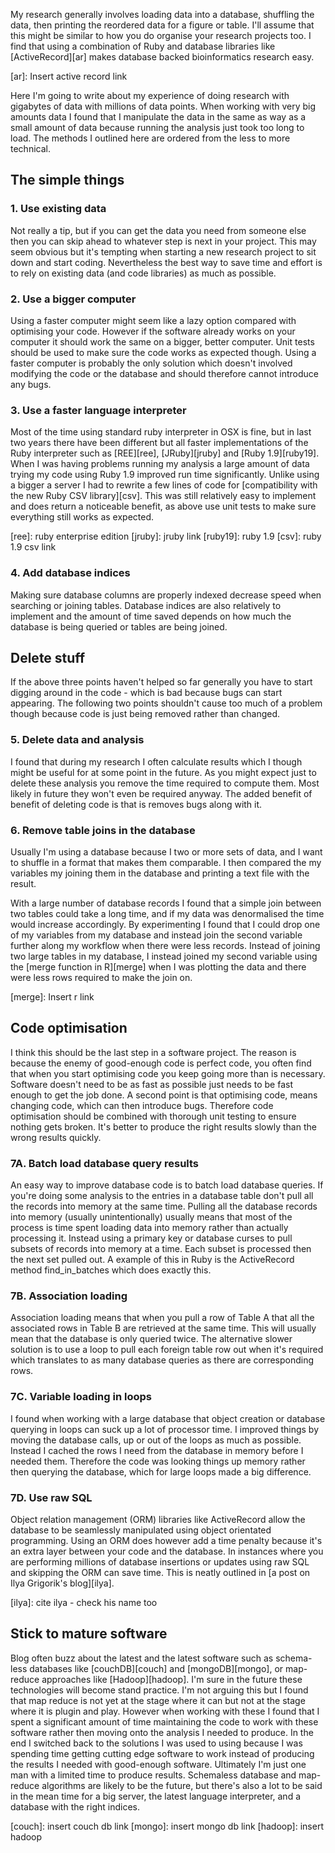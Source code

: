 My research generally involves loading data into a database, shuffling the data, then printing the reordered data for a figure or table. I'll assume that this might be similar to how you do organise your research projects too. I find that using a combination of Ruby and database libraries like [ActiveRecord][ar] makes database backed bioinformatics research easy.

[ar]: Insert active record link

Here I'm going to write about my experience of doing research with gigabytes of data with millions of data points. When working with very big amounts data I found that I manipulate the data in the same as way as a small amount of data because running the analysis just took too long to load. The methods I outlined here are ordered from the less to more technical.

## The simple things

### 1. Use existing data

Not really a tip, but if you can get the data you need from someone else then you can skip ahead to whatever step is next in your project. This may seem obvious but it's tempting when starting a new research project to sit down and start coding. Nevertheless the best way to save time and effort is to rely on existing data (and code libraries) as much as possible.

### 2. Use a bigger computer

Using a faster computer might seem like a lazy option compared with optimising your code. However if the software already works on your computer it should work the same on a bigger, better computer. Unit tests should be used to make sure the code works as expected though. Using a faster computer is probably the only solution which doesn't involved modifying the code or the database and should therefore cannot introduce any bugs.

### 3. Use a faster language interpreter

Most of the time using standard ruby interpreter in OSX is fine, but in last two years there have been different but all faster implementations of the Ruby interpreter such as [REE][ree], [JRuby][jruby] and [Ruby 1.9][ruby19]. When I was having problems running my analysis a large amount of data trying my code using Ruby 1.9 improved run time significantly. Unlike using a bigger a server I had to rewrite a few lines of code for [compatibility with the new Ruby CSV library][csv]. This was still relatively easy to implement and does return a noticeable benefit, as above use unit tests to make sure everything still works as expected.

[ree]: ruby enterprise edition
[jruby]: jruby link
[ruby19]: ruby 1.9
[csv]: ruby 1.9 csv link

### 4. Add database indices

Making sure database columns are properly indexed decrease speed when searching or joining tables. Database indices are also relatively to implement and the amount of time saved depends on how much the database is being queried or tables are being joined.

## Delete stuff

If the above three points haven't helped so far generally you have to start digging around in the code - which is bad because bugs can start appearing. The following two points shouldn't cause too much of a problem though because code is just being removed rather than changed.

### 5. Delete data and analysis

I found that during my research I often calculate results which I though might be useful for at some point in the future. As you might expect just to delete these analysis you remove the time required to compute them. Most likely in future they won't even be required anyway. The added benefit of benefit of deleting code is that is removes bugs along with it. 

### 6. Remove table joins in the database

Usually I'm using a database because I two or more sets of data, and I want to shuffle in a format that makes them comparable. I then compared the my variables my joining them in the database and printing a text file with the result.

With a large number of database records I found that a simple join between two tables could take a long time, and if my data was denormalised the time would increase accordingly. By experimenting I found that I could drop one of my variables from my database and instead join the second variable further along my workflow when there were less records. Instead of joining two large tables in my database, I instead joined my second variable using the [merge function in R][merge] when I was plotting the data and there were less rows required to make the join on.

[merge]: Insert r link

## Code optimisation

I think this should be the last step in a software project. The reason is because the enemy of good-enough code is perfect code, you often find that when you start optimising code you keep going more than is necessary. Software doesn't need to be as fast as possible just needs to be fast enough to get the job done. A second point is that optimising code, means changing code, which can then introduce bugs. Therefore code optimisation should be combined with thorough unit testing to ensure nothing gets broken. It's better to produce the right results slowly than the wrong results quickly.

### 7A. Batch load database query results

An easy way to improve database code is to batch load database queries. If you're doing some analysis to the entries in a database table don't pull all the records into memory at the same time. Pulling all the database records into memory (usually unintentionally) usually means that most of the process is time spent loading data into memory rather than actually processing it. Instead using a primary key or database curses to pull subsets of records into memory at a time. Each subset is processed then the next set pulled out. A example of this in Ruby is the ActiveRecord method find_in_batches which does exactly this. 

### 7B. Association loading

Association loading means that when you pull a row of Table A that all the associated rows in Table B are retrieved at the same time. This will usually mean that the database is only queried twice. The alternative slower solution is to use a loop to pull each foreign table row out when it's required which translates to as many database queries as there are corresponding rows.

### 7C. Variable loading in loops

I found when working with a large database that object creation or database querying in loops can suck up a lot of processor time. I improved things by moving the database calls, up or out of the loops as much as possible. Instead I cached the rows I need from the database in memory before I needed them. Therefore the code was looking things up memory rather then querying the database, which for large loops made a big difference. 

### 7D. Use raw SQL

Object relation management (ORM) libraries like ActiveRecord allow the database to be seamlessly manipulated using object orientated programming. Using an ORM does however add a time penalty because it's an extra layer between your code and the database. In instances where you are performing millions of database insertions or updates using raw SQL and skipping the ORM can save time. This is neatly outlined in [a post on Ilya Grigorik's blog][ilya].

[ilya]: cite ilya - check his name too

## Stick to mature software

Blog often buzz about the latest and the latest software such as schema-less databases like [couchDB][couch] and [mongoDB][mongo], or map-reduce approaches like [Hadoop][hadoop]. I'm sure in the future these technologies will become stand practice. I'm not arguing this but I found that map reduce is not yet at the stage where it can but not at the stage where it is plugin and play. However when working with these I found that I spent a significant amount of time maintaining the code to work with these software rather then moving onto the analysis I needed to produce. In the end I switched back to the solutions I was used to using because I was spending time getting cutting edge software to work instead of producing the results I needed with good-enough software. Ultimately I'm just one man with a limited time to produce results. Schemaless database and map-reduce algorithms are likely to be the future, but there's also a lot to be said in the mean time for a big server, the latest language interpreter, and a database with the right indices.

[couch]: insert couch db link
[mongo]: insert mongo db link
[hadoop]: insert hadoop
